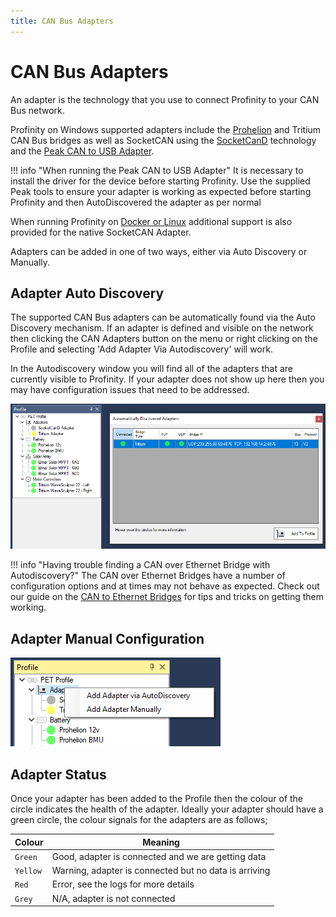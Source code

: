 ```yaml
---
title: CAN Bus Adapters
---
```


# CAN Bus Adapters

An adapter is the technology that you use to connect Profinity to your CAN Bus network.  

Profinity on Windows supported adapters include the [Prohelion](https://www.prohelion.com) and Tritium CAN Bus bridges as well as SocketCAN using the [SocketCanD](https://github.com/linux-can/socketcand) technology and the [Peak CAN to USB Adapter](https://www.peak-system.com/PCAN-USB.199.0.md?&L=1).

!!! info "When running the Peak CAN to USB Adapter"
    It is necessary to install the driver for the device before starting Profinity.  Use the supplied Peak tools to ensure your adapter is working as expected before starting Profinity and then AutoDiscovered the adapter as per normal</p>

When running Profinity on [Docker or Linux](60_Profinity_Server.md) additional support is also provided for the native SocketCAN Adapter.

Adapters can be added in one of two ways, either via Auto Discovery or Manually.

## Adapter Auto Discovery

The supported CAN Bus adapters can be automatically found via the Auto Discovery mechanism.  If an adapter is defined and visible on the network then clicking the CAN Adapters button on the menu or right clicking on the Profile and selecting 'Add Adapter Via Autodiscovery' will work.

In the Autodiscovery window you will find all of the adapters that are currently visible to Profinity.  If your adapter does not show up here then you may have configuration issues that need to be addressed.

![Add an Adapter via AutoDiscovery](images/add_adapter_autodiscovery.png)

!!! info "Having trouble finding a CAN over Ethernet Bridge with Autodiscovery?"
    The CAN over Ethernet Bridges have a number of configuration options and at times may not behave as expected.  Check out our guide on the [CAN to Ethernet Bridges](../FAQs/CAN_bus_Adapters/Tritum_CAN_Ethernet_Bridge/index.md) for tips and tricks on getting them working.

## Adapter Manual Configuration

![Add an Adapter](images/add_adapter.png)

## Adapter Status

Once your adapter has been added to the Profile then the colour of the circle indicates the health of the adapter.  Ideally your adapter should have a green circle, the colour signals for the adapters are as follows;

| Colour   | Meaning                                               |
| -------- | ----------------------------------------------------- |
| `Green`  | Good, adapter is connected and we are getting data    |
| `Yellow` | Warning, adapter is connected but no data is arriving |
| `Red`    | Error, see the logs for more details                  | 
| `Grey`   | N/A, adapter is not connected                         |